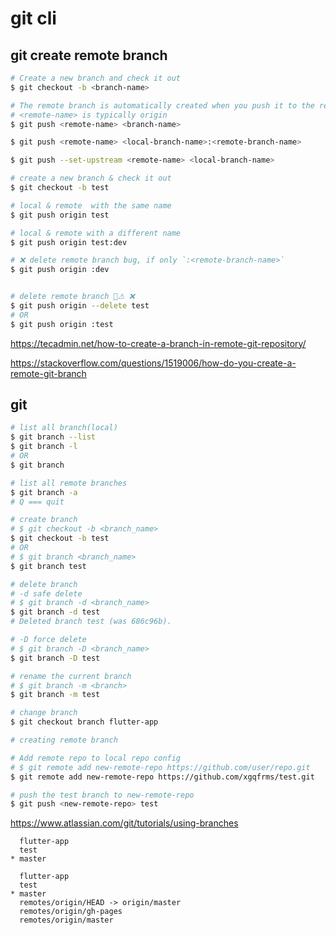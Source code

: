 # git cli 


## git create remote branch

```sh
# Create a new branch and check it out
$ git checkout -b <branch-name>

# The remote branch is automatically created when you push it to the remote server. 
# <remote-name> is typically origin
$ git push <remote-name> <branch-name> 

$ git push <remote-name> <local-branch-name>:<remote-branch-name>

$ git push --set-upstream <remote-name> <local-branch-name> 

```

```sh
# create a new branch & check it out
$ git checkout -b test

# local & remote  with the same name
$ git push origin test

# local & remote with a different name
$ git push origin test:dev

# ❌ delete remote branch bug, if only `:<remote-branch-name>` 
$ git push origin :dev


# delete remote branch 💩⚠ ❌
$ git push origin --delete test
# OR
$ git push origin :test

```

https://tecadmin.net/how-to-create-a-branch-in-remote-git-repository/

https://stackoverflow.com/questions/1519006/how-do-you-create-a-remote-git-branch


## git

```sh
# list all branch(local)
$ git branch --list
$ git branch -l
# OR
$ git branch

# list all remote branches
$ git branch -a
# Q === quit

# create branch
# $ git checkout -b <branch_name>
$ git checkout -b test
# OR
# $ git branch <branch_name>
$ git branch test

# delete branch
# -d safe delete
# $ git branch -d <branch_name>
$ git branch -d test
# Deleted branch test (was 686c96b).

# -D force delete
# $ git branch -D <branch_name>
$ git branch -D test

# rename the current branch
# $ git branch -m <branch>
$ git branch -m test

# change branch
$ git checkout branch flutter-app

```

```sh
# creating remote branch

# Add remote repo to local repo config
# $ git remote add new-remote-repo https://github.com/user/repo.git
$ git remote add new-remote-repo https://github.com/xgqfrms/test.git

# push the test branch to new-remote-repo
$ git push <new-remote-repo> test

```

https://www.atlassian.com/git/tutorials/using-branches

```code
  flutter-app
  test
* master

```

```code
  flutter-app
  test
* master
  remotes/origin/HEAD -> origin/master
  remotes/origin/gh-pages
  remotes/origin/master

```
